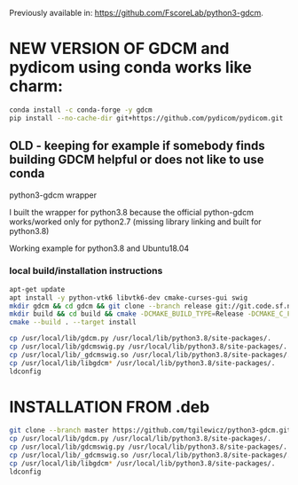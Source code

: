 Previously available in: https://github.com/FscoreLab/python3-gdcm.


# NEW VERSION OF GDCM and pydicom using conda works like charm:

```bash
conda install -c conda-forge -y gdcm
pip install --no-cache-dir git+https://github.com/pydicom/pydicom.git
```

## OLD - keeping for example if somebody finds building GDCM helpful or does not like to use conda 
python3-gdcm wrapper

I built the wrapper for python3.8 because the official python-gdcm works/worked only for python2.7 (missing library linking and built for python3.8)

Working example for python3.8 and Ubuntu18.04

### local build/installation instructions

```bash
apt-get update
apt install -y python-vtk6 libvtk6-dev cmake-curses-gui swig
mkdir gdcm && cd gdcm && git clone --branch release git://git.code.sf.net/p/gdcm/gdcm
mkdir build && cd build && cmake -DCMAKE_BUILD_TYPE=Release -DCMAKE_C_FLAGS=-fPIC -DCMAKE_CXX_FLAGS=-fPIC -DGDCM_BUILD_SHARED_LIBS:BOOL=ON -DGDCM_WRAP_PYTHON=ON PYTHON_EXECUTABLE=/usr/local/bin/python3.8 PYTHON_INCLUDE_DIR=/usr/local/lib/python3.8/site-packages/ GDCM_BUILD_SHARED_LIBS=ON GDCM_USE_VTK=ON /gdcm/gdcm
cmake --build . --target install
```
    
```bash
cp /usr/local/lib/gdcm.py /usr/local/lib/python3.8/site-packages/.
cp /usr/local/lib/gdcmswig.py /usr/local/lib/python3.8/site-packages/.
cp /usr/local/lib/_gdcmswig.so /usr/local/lib/python3.8/site-packages/.
cp /usr/local/lib/libgdcm* /usr/local/lib/python3.8/site-packages/.
ldconfig
```

# INSTALLATION FROM .deb

```bash
git clone --branch master https://github.com/tgilewicz/python3-gdcm.git && cd python3-gdcm && dpkg -i build_1-1_amd64.deb && apt-get install -f
cp /usr/local/lib/gdcm.py /usr/local/lib/python3.8/site-packages/.
cp /usr/local/lib/gdcmswig.py /usr/local/lib/python3.8/site-packages/.
cp /usr/local/lib/_gdcmswig.so /usr/local/lib/python3.8/site-packages/.
cp /usr/local/lib/libgdcm* /usr/local/lib/python3.8/site-packages/.
ldconfig
```

